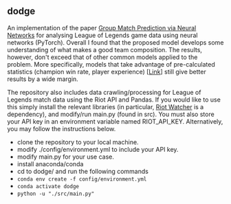 ## dodge

An implementation of the paper [Group Match Prediction via Neural Networks](https://ceur-ws.org/Vol-2960/paper1.pdf) for analysing League of Legends game data using neural networks (PyTorch). Overall I found that the proposed model develops some understanding of what makes a good team composition. The results, however, don't exceed that of other common models applied to the problem. More specifically, models that take advantage of pre-calculated statistics (champion win rate, player experience) [[Link](https://arxiv.org/pdf/2108.02799.pdf)] still give better results by a wide margin.

The repository also includes data crawling/processing for League of Legends match data using the Riot API and Pandas. If you would like to use this simply install the relevant libraries (in particular, [Riot Watcher](https://github.com/pseudonym117/Riot-Watcher) is a dependency), and modify/run main.py (found in src). You must also store your API key in an environment variable named RIOT_API_KEY. Alternatively, you may follow the instructions below.

- clone the repository to your local machine.
- modify ./config/environment.yml to include your API key.
- modify main.py for your use case.
- install anaconda/conda
- cd to dodge/ and run the following commands
- ``` conda env create -f config/environment.yml ```
- ``` conda activate dodge ```
- ``` python -u "./src/main.py" ```
